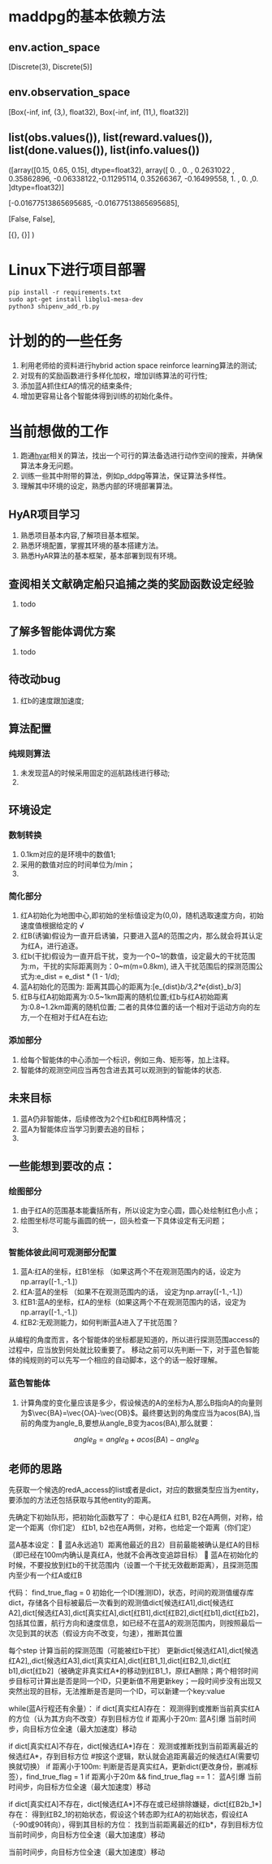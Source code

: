 <!--
 * @Author: gongweijing 876887913@qq.com
 * @Date: 2023-12-04 13:33:29
 * @LastEditors: gongweijing 876887913@qq.com
 * @LastEditTime: 2023-12-09 11:56:17
 * @FilePath: /gongweijing/Ship_New/readme.md
 * @Description: 这是默认设置,请设置`customMade`, 打开koroFileHeader查看配置 进行设置: https://github.com/OBKoro1/koro1FileHeader/wiki/%E9%85%8D%E7%BD%AE
-->
# maddpg的基本依赖方法
## env.action_space
[Discrete(3), Discrete(5)]
## env.observation_space
[Box(-inf, inf, (3,), float32), Box(-inf, inf, (11,), float32)]
## list(obs.values()), list(reward.values()), list(done.values()), list(info.values())
([array([0.15, 0.65, 0.15], dtype=float32), array([ 0.        ,  0.        ,  0.2631022 ,  0.35862896, -0.06338122,-0.11295114,  0.35266367, -0.16499558,  1.        ,  0.        ,0.        ]dtype=float32)]

[-0.01677513865695685, -0.01677513865695685], 

[False, False], 

[{}, {}]
)

# Linux下进行项目部署
```
pip install -r requirements.txt
sudo apt-get install libglu1-mesa-dev
python3 shipenv_add_rb.py
```
# 计划的的一些任务
1. 利用老师给的资料进行hybrid action space reinforce learning算法的测试;
2. 对现有的奖励函数进行多样化加权，增加训练算法的可行性;
3. 添加蓝A抓住红A的情况的结束条件;
4. 增加更容易让各个智能体得到训练的初始化条件。

# 当前想做的工作
1. 跑通[hyar](https://zhuanlan.zhihu.com/p/596495689)相关的算法，找出一个可行的算法备选进行动作空间的搜索，并确保算法本身无问题。
2. 训练一些其中附带的算法，例如p_ddpg等算法，保证算法多样性。
3. 理解其中环境的设定，熟悉内部的环境部署算法。

## HyAR项目学习
1. 熟悉项目基本内容,了解项目基本框架。
2. 熟悉环境配置，掌握其环境的基本搭建方法。
3. 熟悉HyAR算法的基本框架，基本部署到现有环境。

## 查阅相关文献确定船只追捕之类的奖励函数设定经验
1. todo

## 了解多智能体调优方案
1. todo

## 待改动bug
1. 红b的速度跟加速度;

## 算法配置
### 纯规则算法
1. 未发现蓝A的时候采用固定的巡航路线进行移动;
2. 

## 环境设定
### 数制转换
1. 0.1km对应的是环境中的数值1;
2. 采用的数值对应的时间单位为/min；
3. 

### 简化部分
1. 红A初始化为地图中心,即初始的坐标值设定为(0,0)，随机选取速度方向，初始速度值根据给定的 √
1. 红B(诱骗)假设为一直开启诱骗，只要进入蓝A的范围之内，那么就会将其认定为红A，进行追逐。 
2. 红b(干扰)假设为一直开启干扰，变为一个0~1的数值，设定最大的干扰范围为:m，干扰的实际距离则为：0~m(m=0.8km),
进入干扰范围后的探测范围公式为:e_dist = e_dist * (1 - 1/d);
3. 蓝A初始化的范围为: 距离其圆心的距离为:[e_{dist}_b/3,2*e_{dist}_b/3]
4. 红B与红A初始距离为:0.5~1km距离的随机位置;红b与红A初始距离为:0.8~1.2km距离的随机位置;
二者的具体位置的话一个相对于运动方向的左方,一个在相对于红A在右边;


### 添加部分
1. 给每个智能体的中心添加一个标识，例如三角、矩形等，加上注释。
2. 智能体的观测空间应当再包含进去其可以观测到的智能体的状态.

## 未来目标
1. 蓝A仍非智能体，后续修改为2个红b和红B两种情况；
2. 蓝A为智能体应当学习到要去追的目标；
3. 


## 一些能想到要改的点：

### 绘图部分
1. 由于红A的范围基本能囊括所有，所以设定为空心圆，圆心处绘制红色小点；
2. 绘图坐标尽可能与画圆的统一，回头检查一下具体设定有无问题；
3. 

### 智能体彼此间可观测部分配置
1. 蓝A:红A的坐标，红B1坐标  （如果这两个不在观测范围内的话，设定为np.array([-1.,-1.]）
2. 红A:蓝A的坐标            （如果不在观测范围内的话，      设定为np.array([-1.,-1.]）
3. 红B1:蓝A的坐标，红A的坐标（如果这两个不在观测范围内的话，设定为np.array([-1.,-1.]）
4. 红B2:无观测能力，如何判断蓝A进入了干扰范围？


从编程的角度而言，各个智能体的坐标都是知道的，所以进行探测范围access的过程中，应当放到何处就比较重要了。 移动之前可以先判断一下，对于蓝色智能体的纯规则的可以先写一个相应的自动脚本，这个的话一般好理解。

### 蓝色智能体
1. 计算角度的变化量应该是多少，假设候选的A的坐标为A,那么B指向A的向量则为$\vec{BA}=\vec{OA}-\vec{OB}$。最终要达到的角度应当为acos(BA),当前的角度为angle_B,要想从angle_B变为acos(BA),那么就要：

$$angle_B = angle_B + acos(BA)-angle_B$$

## 老师的思路
先获取一个候选的redA_access的list或者是dict，对应的数据类型应当为entity，要添加的方法还包括获取与其他entity的距离。

先确定下初始队形，把初始化函数写了：
中心是红A
红B1, B2在A两侧，对称，给定一个距离（你们定）
红b1, b2也在A两侧，对称，也给定一个距离（你们定）


蓝A基本设定：
	蓝A永远追1）距离他最近的且2）目前最能被确认是红A的目标（即已经在100m内确认是真红A，他就不会再改变追踪目标）
	蓝A在初始化的时候，不要投放到红b的干扰范围内（设置一个干扰无效截断距离），且探测范围内至少有一个红A或红B

代码：
find_true_flag = 0
初始化一个ID(推测ID)，状态，时间的观测值缓存库dict，存储各个目标被最后一次看到的观测值dict[候选红A1],dict[候选红A2],dict[候选红A3],dict[真实红A],dict[红B1],dict[红B2],dict[红b1],dict[红b2]，包括其位置，航行方向和速度信息，如已经不在蓝A的观测范围内，则按照最后一次见到其的状态（假设方向不改变，匀速），推断其位置

每个step
计算当前的探测范围（可能被红b干扰）
更新dict[候选红A1],dict[候选红A2],,dict[候选红A3],dict[真实红A],dict[红B1_1],dict[红B2_1],dict[红b1],dict[红b2]（被确定非真实红A*的移动到红B1_1，原红A删除；两个相邻时间步目标可计算出是否是同一个ID，只更新值不用更新key；一段时间步没有出现又突然出现的目标，无法推断是否是同一个ID，可以新建一个key:value

while(蓝A行程还有余量）：
if dict[真实红A]存在：
观测得到或推断当前真实红A的方位（认为其方向不改变）存到目标方位
if 距离小于20m:
  蓝A引爆
当前时间步，向目标方位全速（最大加速度）移动


if dict[真实红A]不存在，dict[候选红A*]存在：
观测或推断找到当前距离最近的候选红A*，存到目标方位 #按这个逻辑，默认就会追距离最近的候选红A(需要切换就切换）
if 距离小于100m:
判断是否是真实红A，更新dict(更改身份，删减标签），find_true_flag = 1
if 距离小于20m && find_true_flag == 1：
    蓝A引爆
当前时间步，向目标方位全速（最大加速度）移动

if dict[真实红A]不存在，dict[候选红A*]不存在或已经排除嫌疑，dict[红B2b_1*]存在：
得到红B2_1的初始状态，假设这个转态即为红A的初始状态，假设红A（-90或90转向），得到其目标的方位：
找到当前距离最近的红b*，存到目标方位
当前时间步，向目标方位全速（最大加速度）移动



当前时间步，向目标方位全速（最大加速度）移动

